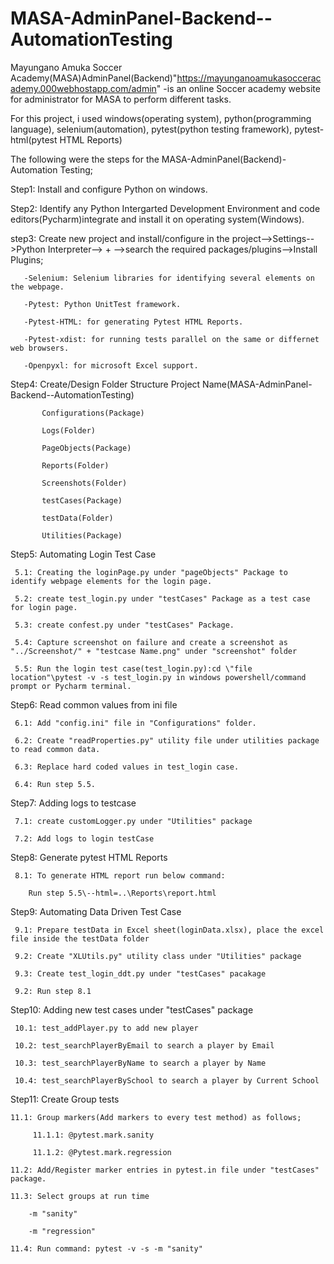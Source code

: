 # MASA-AdminPanel-Backend--AutomationTesting
Mayungano Amuka Soccer Academy(MASA)AdminPanel(Backend)"https://mayunganoamukasocceracademy.000webhostapp.com/admin" -is an online Soccer academy website for administrator for MASA to perform
different tasks. 

For this project, i used windows(operating system), python(programming language), selenium(automation), pytest(python testing framework), pytest-html(pytest HTML Reports)

The following were  the steps for the MASA-AdminPanel(Backend)-Automation Testing;

Step1: Install and configure Python on windows.

Step2: Identify any Python Intergarted Development Environment and code editors(Pycharm)integrate and install it on operating system(Windows).

step3: Create new project and install/configure in the project-->Settings-->Python Interpreter--> + -->search the required packages/plugins-->Install Plugins;

       -Selenium: Selenium libraries for identifying several elements on the webpage.
       
       -Pytest: Python UnitTest framework.
       
       -Pytest-HTML: for generating Pytest HTML Reports.
       
       -Pytest-xdist: for running tests parallel on the same or differnet web browsers.
       
       -Openpyxl: for microsoft Excel support.
       
 Step4: Create/Design Folder Structure 
      Project Name(MASA-AdminPanel-Backend--AutomationTesting)
      
           Configurations(Package)
           
           Logs(Folder)
           
           PageObjects(Package)
           
           Reports(Folder)
           
           Screenshots(Folder)
           
           testCases(Package)
           
           testData(Folder)
           
           Utilities(Package)
           
Step5: Automating Login Test Case

     5.1: Creating the loginPage.py under "pageObjects" Package to identify webpage elements for the login page.
     
     5.2: create test_login.py under "testCases" Package as a test case for login page.
     
     5.3: create confest.py under "testCases" Package.
     
     5.4: Capture screenshot on failure and create a screenshot as "../Screenshot/" + "testcase Name.png" under "screenshot" folder
     
     5.5: Run the login test case(test_login.py):cd \"file location"\pytest -v -s test_login.py in windows powershell/command prompt or Pycharm terminal.
     
Step6: Read common values from ini file

     6.1: Add "config.ini" file in "Configurations" folder.
     
     6.2: Create "readProperties.py" utility file under utilities package to read common data.
     
     6.3: Replace hard coded values in test_login case.
     
     6.4: Run step 5.5.
     
Step7: Adding logs to testcase

     7.1: create customLogger.py under "Utilities" package
     
     7.2: Add logs to login testCase
     
Step8: Generate pytest HTML Reports

     8.1: To generate HTML report run below command:
     
        Run step 5.5\--html=..\Reports\report.html
        
Step9: Automating Data Driven Test Case

     9.1: Prepare testData in Excel sheet(loginData.xlsx), place the excel file inside the testData folder
     
     9.2: Create "XLUtils.py" utility class under "Utilities" package
     
     9.3: Create test_login_ddt.py under "testCases" pacakage
     
     9.2: Run step 8.1
     
Step10: Adding new test cases under "testCases" package

     10.1: test_addPlayer.py to add new player
     
     10.2: test_searchPlayerByEmail to search a player by Email
     
     10.3: test_searchPlayerByName to search a player by Name
     
     10.4: test_searchPlayerBySchool to search a player by Current School
     
Step11: Create Group tests

    11.1: Group markers(Add markers to every test method) as follows;
    
         11.1.1: @pytest.mark.sanity
         
         11.1.2: @Pytest.mark.regression
         
    11.2: Add/Register marker entries in pytest.in file under "testCases" package.
    
    11.3: Select groups at run time
        
        -m "sanity"
        
        -m "regression"
        
    11.4: Run command: pytest -v -s -m "sanity"
    
         
        
     
     
      
     
 
       
